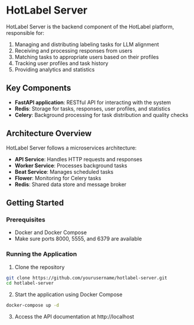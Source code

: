 # HotLabel Server

HotLabel Server is the backend component of the HotLabel platform, responsible for:

1. Managing and distributing labeling tasks for LLM alignment
2. Receiving and processing responses from users
3. Matching tasks to appropriate users based on their profiles
4. Tracking user profiles and task history
5. Providing analytics and statistics

## Key Components

- **FastAPI application**: RESTful API for interacting with the system
- **Redis**: Storage for tasks, responses, user profiles, and statistics
- **Celery**: Background processing for task distribution and quality checks

## Architecture Overview

HotLabel Server follows a microservices architecture:

- **API Service**: Handles HTTP requests and responses
- **Worker Service**: Processes background tasks
- **Beat Service**: Manages scheduled tasks
- **Flower**: Monitoring for Celery tasks
- **Redis**: Shared data store and message broker

## Getting Started

### Prerequisites

- Docker and Docker Compose
- Make sure ports 8000, 5555, and 6379 are available

### Running the Application

1. Clone the repository

```bash
git clone https://github.com/yourusername/hotlabel-server.git
cd hotlabel-server
```

2. Start the application using Docker Compose

```bash
docker-compose up -d
```

3. Access the API documentation at http://localhost